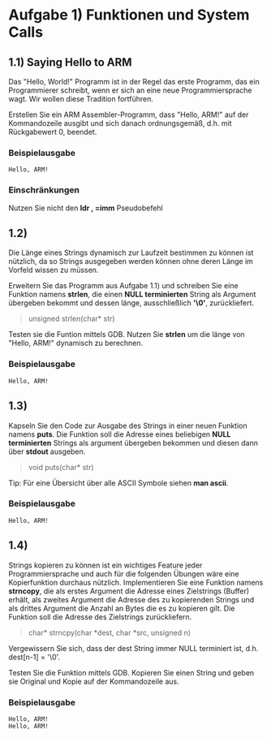 # Aufgabe 1) Funktionen und System Calls

## 1.1) Saying Hello to ARM
Das "Hello, World!" Programm ist in der Regel das erste Programm,
das ein Programmierer schreibt, wenn er sich an eine neue Programmiersprache
wagt. Wir wollen diese Tradition fortführen.

Erstellen Sie ein ARM Assembler-Programm, dass "Hello, ARM!" auf der Kommandozeile ausgibt und
sich danach ordnungsgemäß, d.h. mit Rückgabewert 0, beendet.

### Beispielausgabe
```
Hello, ARM!
```

### Einschränkungen
Nutzen Sie nicht den __ldr <Rd>, =imm__ Pseudobefehl

## 1.2) 
Die Länge eines Strings dynamisch zur Laufzeit bestimmen zu können
ist nützlich, da so Strings ausgegeben werden können ohne deren Länge
im Vorfeld wissen zu müssen.

Erweitern Sie das Programm aus Aufgabe 1.1) und schreiben Sie eine Funktion namens __strlen__, 
die einen __NULL terminierten__ String als Argument übergeben bekommt und dessen länge, 
ausschließlich __'\0'__, zurückliefert.

> unsigned strlen(char* str)

Testen sie die Funtion mittels GDB. Nutzen Sie __strlen__ um die länge von "Hello, ARM!" dynamisch
zu berechnen.

### Beispielausgabe
```
Hello, ARM!
```

## 1.3) 
Kapseln Sie den Code zur Ausgabe des Strings in einer neuen
Funktion namens __puts__. Die Funktion soll die Adresse eines 
beliebigen __NULL terminierten__ Strings als argument übergeben
bekommen und diesen dann über __stdout__ ausgeben. 

> void puts(char* str)

Tip: Für eine Übersicht über alle ASCII Symbole siehen __man ascii__.

### Beispielausgabe
```
Hello, ARM!
```

## 1.4)
Strings kopieren zu können ist ein wichtiges Feature jeder Programmiersprache und auch
für die folgenden Übungen wäre eine Kopierfunktion durchaus nützlich. Implementieren Sie
eine Funktion namens __strncopy__, die als erstes Argument die Adresse eines Zielstrings (Buffer) erhält,
als zweites Argument die Adresse des zu kopierenden Strings und als drittes Argument die Anzahl
an Bytes die es zu kopieren gilt. Die Funktion soll die Adresse des Zielstrings zurückliefern.

> char* strncpy(char *dest, char *src, unsigned n)

Vergewissern Sie sich, dass der dest String immer NULL terminiert ist, d.h. dest[n-1] = '\0'.

Testen Sie die Funktion mittels GDB. Kopieren Sie einen String und geben sie Original und Kopie auf
der Kommandozeile aus.

### Beispielausgabe
```
Hello, ARM!
Hello, ARM!
```
